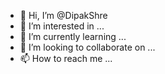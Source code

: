 - 👋 Hi, I’m @DipakShre
- 👀 I’m interested in ...
- 🌱 I’m currently learning ...
- 💞️ I’m looking to collaborate on ...
- 📫 How to reach me ...

<!---
DipakShre/DipakShre is a ✨ special ✨ repository because its `README.md` (this file) appears on your GitHub profile.
You can click the Preview link to take a look at your changes.
--->

